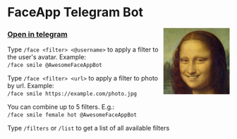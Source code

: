 # FaceApp Telegram Bot

<img src="icon.jpg" width="150" height="150" align="right"/>

### [Open in telegram](https://t.me/AwesomeFaceAppBot)

Type `/face <filter> <@username>` to apply a filter to the user's avatar. Example:  
`/face smile @AwesomeFaceAppBot`  

Type `/face <filter> <url>` to apply a filter to photo by url. Example:  
`/face smile https://example.com/photo.jpg`  

You can combine up to 5 filters. E.g.:  
`/face smile female hot @AwesomeFaceAppBot`  

Type `/filters` or `/list` to get a list of all available filters  
